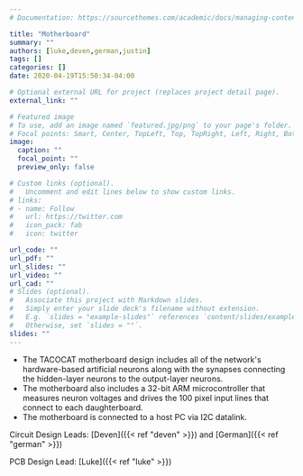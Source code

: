 ```yaml
---
# Documentation: https://sourcethemes.com/academic/docs/managing-content/

title: "Motherboard"
summary: ""
authors: [luke,deven,german,justin]
tags: []
categories: []
date: 2020-04-19T15:50:34-04:00

# Optional external URL for project (replaces project detail page).
external_link: ""

# Featured image
# To use, add an image named `featured.jpg/png` to your page's folder.
# Focal points: Smart, Center, TopLeft, Top, TopRight, Left, Right, BottomLeft, Bottom, BottomRight.
image:
  caption: ""
  focal_point: ""
  preview_only: false

# Custom links (optional).
#   Uncomment and edit lines below to show custom links.
# links:
# - name: Follow
#   url: https://twitter.com
#   icon_pack: fab
#   icon: twitter

url_code: ""
url_pdf: ""
url_slides: ""
url_video: ""
url_cad: ""
# Slides (optional).
#   Associate this project with Markdown slides.
#   Simply enter your slide deck's filename without extension.
#   E.g. `slides = "example-slides"` references `content/slides/example-slides.md`.
#   Otherwise, set `slides = ""`.
slides: ""
---
```

- The TACOCAT motherboard design includes all of the network's hardware-based artificial neurons along with the synapses connecting the hidden-layer neurons to the output-layer neurons.
- The motherboard also includes a 32-bit ARM microcontroller that measures neuron voltages and drives the 100 pixel input lines that connect to each daughterboard.
- The motherboard is connected to a host PC via I2C datalink.

Circuit Design Leads: [Deven]({{< ref "deven" >}}) and [German]({{< ref "german" >}})

PCB Design Lead: [Luke]({{< ref "luke" >}})